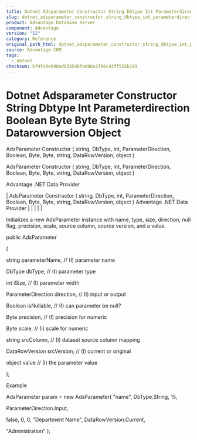 ```yaml
---
title: Dotnet Adsparameter Constructor String Dbtype Int Parameterdirection Boolean Byte Byte String Datarowversion Object
slug: dotnet_adsparameter_constructor_string_dbtype_int_parameterdirection_boolean_byte_byte_string_datarowversion_object_
product: Advantage Database Server
component: Advantage
version: "12"
category: Reference
original_path_html: dotnet_adsparameter_constructor_string_dbtype_int_parameterdirection_boolean_byte_byte_string_datarowversion_object_.htm
source: Advantage CHM
tags:
  - dotnet
checksum: bf4fa0eb90ad03354bfad80a1f86c43ff555b189
---
```


# Dotnet Adsparameter Constructor String Dbtype Int Parameterdirection Boolean Byte Byte String Datarowversion Object

AdsParameter Constructor ( string, DbType, int, ParameterDirection, Boolean, Byte, Byte, string, DataRowVersion, object )

AdsParameter Constructor ( string, DbType, int, ParameterDirection, Boolean, Byte, Byte, string, DataRowVersion, object )

Advantage .NET Data Provider

| AdsParameter Constructor ( string, DbType, int, ParameterDirection, Boolean, Byte, Byte, string, DataRowVersion, object )  Advantage .NET Data Provider |  |  |  |  |

Initializes a new AdsParameter instance with name, type, size, direction, null flag, precision, scale, source column, source version, and a value.

public AdsParameter

(

string parameterName, // (I) parameter name

DbType dbType, // (I) parameter type

int iSize, // (I) parameter width

ParameterDirection direction, // (I) input or output

Boolean isNullable, // (I) can parameter be null?

Byte precision, // (I) precision for numeric

Byte scale, // (I) scale for numeric

string srcColumn, // (I) dataset source column mapping

DataRowVersion srcVersion, // (I) current or original

object value // (I) the parameter value

);

Example

AdsParameter param = new AdsParameter( "name", DbType.String, 15,

ParameterDirection.Input,

false, 0, 0, "Department Name", DataRowVersion.Current,

"Administration" );
